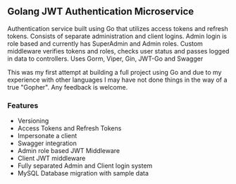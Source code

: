 ## Golang JWT Authentication Microservice
Authentication service built using Go that utilizes access tokens and refresh tokens.  Consists of separate administration and client logins.  Admin login is role based and currently has SuperAdmin and Admin roles.  Custom middleware verifies tokens and roles, checks user status and passes logged in data to controllers. Uses Gorm, Viper, Gin, JWT-Go and Swagger

This was my first attempt at building a full project using Go and due to my experience with other languages I may have not done things in the way of a true "Gopher".  Any feedback is welcome.

### Features
- Versioning
- Access Tokens and Refresh Tokens
- Impersonate a client
- Swagger integration
- Admin role based JWT Middleware
- Client JWT middleware
- Fully separated Admin and Client login system
- MySQL Database migration with sample data